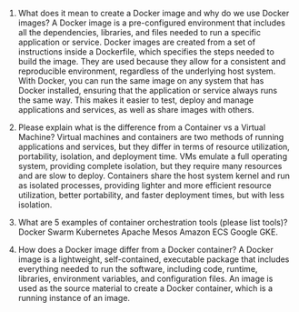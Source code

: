 1) What does it mean to create a Docker image and why do we use Docker images?
A Docker image is a pre-configured environment that includes all the dependencies, libraries, and files needed to run a specific application or service. 
Docker images are created from a set of instructions inside a Dockerfile, which specifies the steps needed to build the image. They are used because they allow for a consistent and reproducible environment, regardless of the underlying host system. 
With Docker, you can run the same image on any system that has Docker installed, ensuring that the application or service always runs the same way. 
This makes it easier to test, deploy and manage applications and services, as well as share images with others.

2) Please explain what is the difference from a Container vs a Virtual Machine?
Virtual machines and containers are two methods of running applications and services, but they differ in terms of resource utilization, portability, isolation, and deployment time. VMs emulate a full operating system, providing complete isolation, but they require many resources and are slow to deploy. 
Containers share the host system kernel and run as isolated processes, providing lighter and more efficient resource utilization, better portability, and faster deployment times, but with less isolation.

3) What are 5 examples of container orchestration tools (please list tools)?
Docker Swarm
Kubernetes
Apache Mesos
Amazon ECS
Google GKE.

4) How does a Docker image differ from a Docker container?
A Docker image is a lightweight, self-contained, executable package that includes everything needed to run the software, including code, runtime, libraries, environment variables, and configuration files. An image is used as the source material to create a Docker container, which is a running instance of an image.